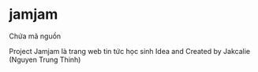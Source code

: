 # jamjam
Chứa mã nguồn

Project Jamjam là trang web tin tức học sinh 
Idea and Created by Jakcalie (Nguyen Trung Thinh)
